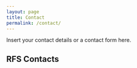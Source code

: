 ```yaml
---
layout: page
title: Contact
permalink: /contact/
---
```


Insert your contact details or a contact form here.

## RFS Contacts